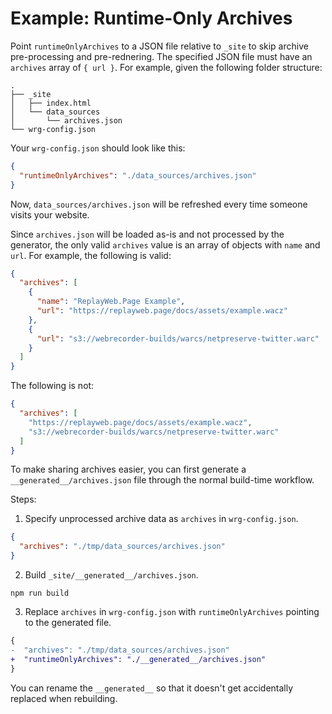 # Example: Runtime-Only Archives

Point `runtimeOnlyArchives` to a JSON file relative to `_site` to skip archive pre-processing and pre-rednering. The specified JSON file must have an `archives` array of `{ url }`. For example, given the following folder structure:

```
.
├── _site
│   ├── index.html
│   └── data_sources
│       └── archives.json
└── wrg-config.json
```

Your `wrg-config.json` should look like this:

```json
{
  "runtimeOnlyArchives": "./data_sources/archives.json"
}
```

Now, `data_sources/archives.json` will be refreshed every time someone visits your website.

Since `archives.json` will be loaded as-is and not processed by the generator, the only valid `archives` value is an array of objects with `name` and `url`. For example, the following is valid:

```json
{
  "archives": [
    {
      "name": "ReplayWeb.Page Example",
      "url": "https://replayweb.page/docs/assets/example.wacz"
    },
    {
      "url": "s3://webrecorder-builds/warcs/netpreserve-twitter.warc"
    }
  ]
}
```

The following is not:

```json
{
  "archives": [
    "https://replayweb.page/docs/assets/example.wacz",
    "s3://webrecorder-builds/warcs/netpreserve-twitter.warc"
  ]
}
```

To make sharing archives easier, you can first generate a `__generated__/archives.json` file through the normal build-time workflow.

Steps:

1. Specify unprocessed archive data as `archives` in `wrg-config.json`.

```json
{
  "archives": "./tmp/data_sources/archives.json"
}
```

2. Build `_site/__generated__/archives.json`.

```
npm run build
```

3. Replace `archives` in `wrg-config.json` with `runtimeOnlyArchives` pointing to the generated file.

```diff
{
-  "archives": "./tmp/data_sources/archives.json"
+  "runtimeOnlyArchives": "./__generated__/archives.json"
}
```

You can rename the `__generated__` so that it doesn't get accidentally replaced when rebuilding.
